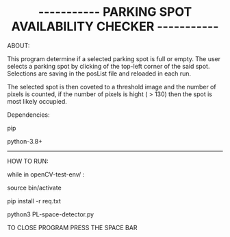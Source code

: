 <h1 align="center">----------- PARKING SPOT AVAILABILITY CHECKER -----------</h1>

ABOUT:

This program determine if a selected parking spot is full or empty.
The user selects a parking spot by clicking of the top-left corner of the said spot.
Selections are saving in the posList file and reloaded in each run.

The selected spot is then coveted to a threshold image and the number of pixels is counted,
if the number of pixels is hight ( > 130) then the spot is most likely occupied. 

Dependencies:

pip

python-3.8+


-----------------------------------------------------------

HOW TO RUN:

while in openCV-test-env/ :

source bin/activate

pip install -r req.txt

python3 PL-space-detector.py 

TO CLOSE PROGRAM PRESS THE SPACE BAR